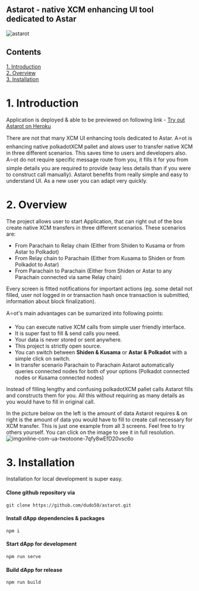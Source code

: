 ## Astarot - native XCM enhancing UI tool dedicated to Astar

![astarot](https://raw.githubusercontent.com/dudo50/astarot/main/src/assets/astarot.png)

## Contents

[1. Introduction](#1-introduction)<br />
[2. Overview](#2-overview)<br />
[3. Installation](#3-installation)<br />


# 1. Introduction
Application is deployed & able to be previewed on following link - [Try out Astarot on Heroku](https://astarot.herokuapp.com/)

There are not that many XCM UI enhancing tools dedicated to Astar. A⭐️ot is enhancing native polkadotXCM pallet and alows user to transfer native XCM in three different scenarios. This saves time to users and developers also. A⭐️ot do not require specific message route from you, it fills it for you from simple details you are required to provide (way less details than if you were to construct call manually). Astarot benefits from really simple and easy to understand UI. As a new user you can adapt very quickly.

# 2. Overview
The project allows user to start Application, that can right out of the box create native XCM transfers in three different scenarios. These scenarios are:
- From Parachain to Relay chain (Either from Shiden to Kusama or from Astar to Polkadot)
- From Relay chain to Parachain (Either from Kusama to Shiden or from Polkadot to Astar)
- From Parachain to Parachain (Either from Shiden or Astar to any Parachain connected via same Relay chain)

Every screen is fitted notifications for important actions (eg. some detail not filled, user not logged in or transaction hash once transaction is submitted, information about block finalization).

A⭐️ot's main advantages can be sumarized into following points:
- You can execute native XCM calls from simple user friendly interface. 
- It is super fast to fill & send calls you need. 
- Your data is never stored or sent anywhere. 
- This project is strictly open source.
- You can switch between **Shiden & Kusama** or **Astar & Polkadot** with a simple click on switch.
- In transfer scenario Parachain to Parachain Astarot automatically queries connected nodes for both of your options (Polkadot connected nodes or Kusama connected nodes)

Instead of filling lengthy and confusing polkadotXCM pallet calls Astarot fills and constructs them for you. All this without requiring as many details as you would have to fill in original call.

In the picture below on the left is the amount of data Astarot requires & on right is the amount of data you would have to fill to create call necessary for XCM transfer. This is just one example from all 3 screens. Feel free to try others yourself. You can click on the image to see it in full resolution.
![imgonline-com-ua-twotoone-7qfy8wEfD20vsc6o](https://user-images.githubusercontent.com/55763425/197861424-27eb7eba-62ac-41ec-b00c-bff61912214a.jpg)


# 3. Installation
Installation for local development is super easy.

#### Clone github repository via
```
git clone https://github.com/dudo50/astarot.git
```

#### Install dApp dependencies & packages
```
npm i
```

#### Start dApp for development
```
npm run serve
```

#### Build dApp for release
```
npm run build
```

